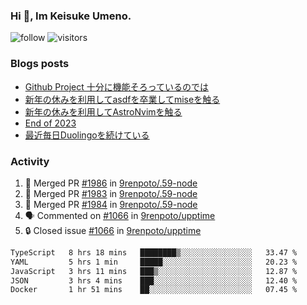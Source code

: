 ### Hi 👋, Im Keisuke Umeno.

<!--
**9renpoto/9renpoto** is a ✨ _special_ ✨ repository because its `README.md` (this file) appears on your GitHub profile.

Here are some ideas to get you started:

- 🔭 I’m currently working on ...
- 🌱 I’m currently learning ...
- 👯 I’m looking to collaborate on ...
- 🤔 I’m looking for help with ...
- 💬 Ask me about ...
- 📫 How to reach me: ...
- 😄 Pronouns: ...
- ⚡ Fun fact: ...
-->

![follow](https://img.shields.io/github/followers/9renpoto?label=Follow&style=social)
![visitors](https://komarev.com/ghpvc/?username=9renpoto&label=Profile%20views&color=0e75b6&style=flat)

### Blogs posts

<!-- BLOG-POST-LIST:START -->
- [Github Project 十分に機能そろっているのでは](https://9renpoto.win/entry/2024/01/14/gh-projects)
- [新年の休みを利用してasdfを卒業してmiseを触る](https://9renpoto.win/entry/2024/01/07/mise)
- [新年の休みを利用してAstroNvimを触る](https://9renpoto.win/entry/2024/01/03/new-year-holidays)
- [End of 2023](https://9renpoto.win/entry/2023/12/31/end)
- [最近毎日Duolingoを続けている](https://9renpoto.win/entry/2023/12/05/duolingo)
<!-- BLOG-POST-LIST:END -->

### Activity

<!--START_SECTION:activity-->
1. 🎉 Merged PR [#1986](https://github.com/9renpoto/.59-node/pull/1986) in [9renpoto/.59-node](https://github.com/9renpoto/.59-node)
2. 🎉 Merged PR [#1983](https://github.com/9renpoto/.59-node/pull/1983) in [9renpoto/.59-node](https://github.com/9renpoto/.59-node)
3. 🎉 Merged PR [#1984](https://github.com/9renpoto/.59-node/pull/1984) in [9renpoto/.59-node](https://github.com/9renpoto/.59-node)
4. 🗣 Commented on [#1066](https://github.com/9renpoto/upptime/issues/1066#issuecomment-1905239077) in [9renpoto/upptime](https://github.com/9renpoto/upptime)
5. 🔒 Closed issue [#1066](https://github.com/9renpoto/upptime/issues/1066) in [9renpoto/upptime](https://github.com/9renpoto/upptime)
<!--END_SECTION:activity-->

<!--START_SECTION:waka-->

```txt
TypeScript   8 hrs 18 mins   ████████▒░░░░░░░░░░░░░░░░   33.47 %
YAML         5 hrs 1 min     █████░░░░░░░░░░░░░░░░░░░░   20.23 %
JavaScript   3 hrs 11 mins   ███▒░░░░░░░░░░░░░░░░░░░░░   12.87 %
JSON         3 hrs 4 mins    ███░░░░░░░░░░░░░░░░░░░░░░   12.40 %
Docker       1 hr 51 mins    ██░░░░░░░░░░░░░░░░░░░░░░░   07.45 %
```

<!--END_SECTION:waka-->
